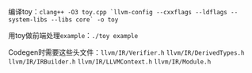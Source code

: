 编译toy：```clang++ -O3 toy.cpp `llvm-config --cxxflags --ldflags --system-libs --libs core` -o toy```

用toy做前端处理`example`：`./toy example`

Codegen时需要这些头文件：`llvm/IR/Verifier.h` `llvm/IR/DerivedTypes.h`
`llvm/IR/IRBuilder.h` `llvm/IR/LLVMContext.h` `llvm/IR/Module.h`
